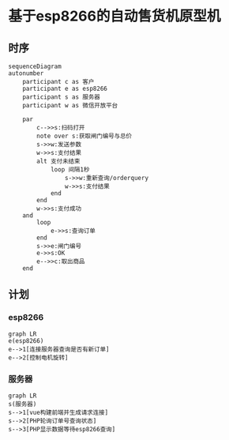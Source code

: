 <!--
 * @Author: PlanC
 * @Date: 2022-12-10 17:19:43
 * @LastEditTime: 2022-12-13 20:17:44
 * @FilePath: \auto_vending\readme.md
-->

# 基于esp8266的自动售货机原型机
## 时序
```mermaid
sequenceDiagram
autonumber
    participant c as 客户
    participant e as esp8266
    participant s as 服务器
    participant w as 微信开放平台

    par
        c-->>s:扫码打开
        note over s:获取闸门编号与总价
        s->>w:发送参数
        w->>s:支付结果
        alt 支付未结束
            loop 间隔1秒
                s->>w:重新查询/orderquery
                w->>s:支付结果
            end
        end
        w->>s:支付成功
    and
        loop
            e->>s:查询订单
        end
        s->>e:闸门编号
        e->>s:OK
        e-->>c:取出商品
    end
```

## 计划
### esp8266
```mermaid
graph LR
e(esp8266)
e-->1[连接服务器查询是否有新订单]
e-->2[控制电机旋转]
```
### 服务器
```mermaid
graph LR
s(服务器)
s-->1[vue构建前端并生成请求连接]
s-->2[PHP轮询订单号查询状态]
s-->3[PHP显示数据等待esp8266查询]
```
